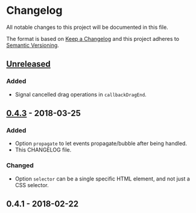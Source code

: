 # Changelog
All notable changes to this project will be documented in this file.

The format is based on [Keep a Changelog](http://keepachangelog.com/en/1.0.0/)
and this project adheres to [Semantic Versioning](http://semver.org/spec/v2.0.0.html).


## [Unreleased]
### Added
- Signal cancelled drag operations in `callbackDragEnd`.


## [0.4.3] - 2018-03-25
### Added
- Option `propagate` to let events propagate/bubble after being handled.
- This CHANGELOG file.

### Changed
- Option `selector` can be a single specific HTML element, and not just a CSS selector.


## 0.4.1 - 2018-02-22


[Unreleased]: https://github.com/Sphinxxxx/drag-tracker/compare/v0.4.3...HEAD
[0.4.3]: https://github.com/Sphinxxxx/drag-tracker/compare/v0.4.1...v0.4.3

